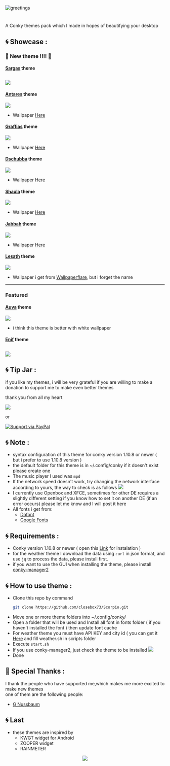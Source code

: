 ![greetings](/Asset/Scorpio.png)
<!-- BADGES -->
<h1>
  <a href="#--------">
    <img alt="" align="right" src="https://badges.pufler.dev/visits/closebox73/Scorpio?style=round-square&label=&color=282C35&logo=github&logoColor=white&labelColor=C678DD"/>
  </a>
</h1>
A Conky themes pack which I made in hopes of beautifying your desktop 

## :cyclone: Showcase :

### :rocket: New theme !!!! :rocket:
#### [Sargas](/Sargas) theme

![](/Sargas/preview.png)
---------------------------------------------------
#### [Antares](/Antares) theme

![](/Antares/preview.png)
- Wallpaper [Here](https://unsplash.com/photos/xFjAftU8lMY)

#### [Graffias](/Graffias) theme

![](/Graffias/preview.png)
- Wallpaper [Here](https://unsplash.com/photos/JgOeRuGD_Y4)

#### [Dschubba](/Dschubba) theme

![](/Dschubba/preview.png)
- Wallpaper [Here](https://unsplash.com/photos/DgdJ_0us5SE)

#### [Shaula](/Shaula) theme

![](/Shaula/preview.png)
- Wallpaper [Here](https://unsplash.com/photos/MF9Wy1NA55I)

#### [Jabbah](/Jabbah) theme

![](/Jabbah/preview.png)
- Wallpaper [Here](https://unsplash.com/photos/RsRTIofe0HE)

#### [Lesath](/Lesath) theme

![](/Lesath/preview.png)
- Wallpaper i get from [Wallpaperflare](https://wallpaperflare.com), but i forget the name
------------------------------------------------------------------------
### Featured
#### [Auva](/Auva) theme

![](/Auva/preview.png)
- i think this theme is better with white wallpaper
#### [Enif](/Enif) theme

![](/Enif/preview.png)
------------------------------------------------------------------------

## :cyclone: Tip Jar :
if you like my themes, i will be very grateful if you are willing to make a donation to support me to make even better themes

thank you from all my heart

[![](https://ko-fi.com/img/githubbutton_sm.svg)](https://ko-fi.com/closebox73)

or

[![Support via PayPal](https://cdn.rawgit.com/twolfson/paypal-github-button/1.0.0/dist/button.svg)](https://www.paypal.me/closebox73/)

## :cyclone: Note :
- syntax configuration of this theme for conky version 1.10.8 or newer  ( but i prefer to use 1.10.8 version )
- the default folder for this theme is in ~/.config/conky if it doesn't exist please create one
- The music player I used was `mpd`
- If the network speed doesn't work, try changing the network interface according to yours, the way to check is as follows
	![](/Asset/Wlan.png)
- I currently use Openbox and XFCE, sometimes for other DE requires a slightly different setting
	if you know how to set it on another DE (if an error occurs) please let me know and I will post it here 
- All fonts i get from:
	 - [Dafont](https://www.dafont.com)
	 - [Google Fonts](https://fonts.google.com) 

## :cyclone: Requirements :
- Conky version 1.10.8 or newer ( open this  [Link](https://github.com/brndnmtthws/conky) for instalation )
- for the weather theme I download the data using `curl` in json format, and use `jq` to process the data, please install first.
- if you want to use the GUI when installing the theme, please install [conky-manager2](https://github.com/zcot/conky-manager2)

## :cyclone: How to use theme :
- Clone this repo by command
  ```bash
  git clone https://github.com/closebox73/Scorpio.git
  ```
- Move one or more theme folders into ~/.config/conky/
- Open a folder that will be used and Install all font in fonts folder ( if you haven't installed the font ) then update font cache
- For weather theme you must have API KEY and city id ( you can get it [Here](https://openweathermap.org) and fill weather.sh in scripts folder
- Execute `start.sh`
- If you use conky-manager2, just check the theme to be installed
	![](/Asset/CM2.png)
- Done

## :gift: Special Thanks :
I thank the people who have supported me,which makes me more excited to make new themes<br />
one of them are the following people:

- [G Nussbaum](https://github.com/gnussbaum67)

## :cyclone: Last
- these themes are inspired by
	- KWGT widget for Android
	- ZOOPER widget
	- RAINMETER 

<p align="center"><a href="https://github.com/closebox73/Scorpio/blob/master/LICENSE"><img src="https://img.shields.io/static/v1.svg?style=rounded-square&label=License&message=MIT-License&logoColor=white&logo=github&colorA=282C35&colorB=C678DD"/></a></p>
